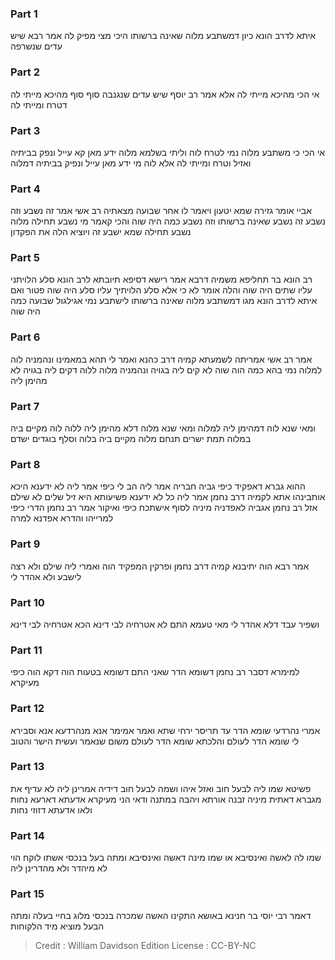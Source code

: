 
### Part 1
איתא לדרב הונא כיון דמשתבע מלוה שאינה ברשותו היכי מצי מפיק לה אמר רבא שיש עדים שנשרפה

### Part 2
אי הכי מהיכא מייתי לה אלא אמר רב יוסף שיש עדים שנגנבה סוף סוף מהיכא מייתי לה דטרח ומייתי לה

### Part 3
אי הכי כי משתבע מלוה נמי לטרח לוה וליתי בשלמא מלוה ידע מאן קא עייל ונפק בביתיה ואזיל וטרח ומייתי לה אלא לוה מי ידע מאן עייל ונפיק בביתיה דמלוה

### Part 4
אביי אומר גזירה שמא יטעון ויאמר לו אחר שבועה מצאתיה רב אשי אמר זה נשבע וזה נשבע זה נשבע שאינה ברשותו וזה נשבע כמה היה שוה והכי קאמר מי נשבע תחילה מלוה נשבע תחילה שמא ישבע זה ויוציא הלה את הפקדון

### Part 5
רב הונא בר תחליפא משמיה דרבא אמר רישא דסיפא תיובתא לרב הונא סלע הלויתני עליו שתים היה שוה והלה אומר לא כי אלא סלע הלויתיך עליו סלע היה שוה פטור ואם איתא לדרב הונא מגו דמשתבע מלוה שאינה ברשותו לישתבע נמי אגילגול שבועה כמה היה שוה

### Part 6
אמר רב אשי אמריתה לשמעתא קמיה דרב כהנא ואמר לי תהא במאמינו ונהמניה לוה למלוה נמי בהא כמה הוה שוה לא קים ליה בגויה ונהמניה מלוה ללוה דקים ליה בגויה לא מהימן ליה

### Part 7
ומאי שנא לוה דמהימן ליה למלוה ומאי שנא מלוה דלא מהימן ליה ללוה לוה מקיים ביה במלוה תמת ישרים תנחם מלוה מקיים ביה בלוה וסלף בוגדים ישדם

### Part 8
ההוא גברא דאפקיד כיפי גביה חבריה אמר ליה הב לי כיפי אמר ליה לא ידענא היכא אותבינהו אתא לקמיה דרב נחמן אמר ליה כל לא ידענא פשיעותא היא זיל שלים לא שילם אזל רב נחמן אגביה לאפדניה מיניה לסוף אישתכח כיפי ואיקור אמר רב נחמן הדרי כיפי למרייהו והדרא אפדנא למרה

### Part 9
אמר רבא הוה יתיבנא קמיה דרב נחמן ופרקין המפקיד הוה ואמרי ליה שילם ולא רצה לישבע ולא אהדר לי

### Part 10
ושפיר עבד דלא אהדר לי מאי טעמא התם לא אטרחיה לבי דינא הכא אטרחיה לבי דינא

### Part 11
למימרא דסבר רב נחמן דשומא הדר שאני התם דשומא בטעות הוה דקא הוה כיפי מעיקרא

### Part 12
אמרי נהרדעי שומא הדר עד תריסר ירחי שתא ואמר אמימר אנא מנהרדעא אנא וסבירא לי שומא הדר לעולם והלכתא שומא הדר לעולם משום שנאמר ועשית הישר והטוב

### Part 13
פשיטא שמו ליה לבעל חוב ואזל איהו ושמה לבעל חוב דידיה אמרינן ליה לא עדיף את מגברא דאתית מיניה זבנה אורתא ויהבה במתנה ודאי הני מעיקרא אדעתא דארעא נחות ולאו אדעתא דזוזי נחות

### Part 14
שמו לה לאשה ואינסיבא או שמו מינה דאשה ואינסיבא ומתה בעל בנכסי אשתו לוקח הוי לא מיהדר ולא מהדרינן ליה

### Part 15
דאמר רבי יוסי בר חנינא באושא התקינו האשה שמכרה בנכסי מלוג בחיי בעלה ומתה הבעל מוציא מיד הלקוחות

>Credit : William Davidson Edition
>License : CC-BY-NC
